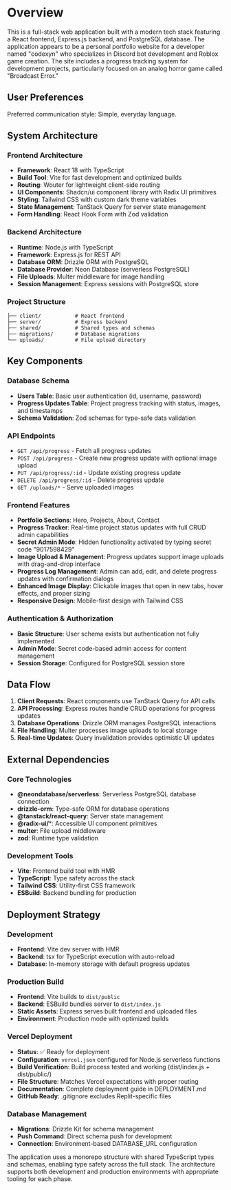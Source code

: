# Overview

This is a full-stack web application built with a modern tech stack featuring a React frontend, Express.js backend, and PostgreSQL database. The application appears to be a personal portfolio website for a developer named "codexyn" who specializes in Discord bot development and Roblox game creation. The site includes a progress tracking system for development projects, particularly focused on an analog horror game called "Broadcast Error."

## User Preferences

Preferred communication style: Simple, everyday language.

## System Architecture

### Frontend Architecture
- **Framework**: React 18 with TypeScript
- **Build Tool**: Vite for fast development and optimized builds
- **Routing**: Wouter for lightweight client-side routing
- **UI Components**: Shadcn/ui component library with Radix UI primitives
- **Styling**: Tailwind CSS with custom dark theme variables
- **State Management**: TanStack Query for server state management
- **Form Handling**: React Hook Form with Zod validation

### Backend Architecture
- **Runtime**: Node.js with TypeScript
- **Framework**: Express.js for REST API
- **Database ORM**: Drizzle ORM with PostgreSQL
- **Database Provider**: Neon Database (serverless PostgreSQL)
- **File Uploads**: Multer middleware for image handling
- **Session Management**: Express sessions with PostgreSQL store

### Project Structure
```
├── client/           # React frontend
├── server/           # Express backend
├── shared/           # Shared types and schemas
├── migrations/       # Database migrations
└── uploads/          # File upload directory
```

## Key Components

### Database Schema
- **Users Table**: Basic user authentication (id, username, password)
- **Progress Updates Table**: Project progress tracking with status, images, and timestamps
- **Schema Validation**: Zod schemas for type-safe data validation

### API Endpoints
- `GET /api/progress` - Fetch all progress updates
- `POST /api/progress` - Create new progress update with optional image upload
- `PUT /api/progress/:id` - Update existing progress update
- `DELETE /api/progress/:id` - Delete progress update
- `GET /uploads/*` - Serve uploaded images

### Frontend Features
- **Portfolio Sections**: Hero, Projects, About, Contact
- **Progress Tracker**: Real-time project status updates with full CRUD admin capabilities
- **Secret Admin Mode**: Hidden functionality activated by typing secret code "9017598429"
- **Image Upload & Management**: Progress updates support image uploads with drag-and-drop interface
- **Progress Log Management**: Admin can add, edit, and delete progress updates with confirmation dialogs
- **Enhanced Image Display**: Clickable images that open in new tabs, hover effects, and proper sizing
- **Responsive Design**: Mobile-first design with Tailwind CSS

### Authentication & Authorization
- **Basic Structure**: User schema exists but authentication not fully implemented
- **Admin Mode**: Secret code-based admin access for content management
- **Session Storage**: Configured for PostgreSQL session store

## Data Flow

1. **Client Requests**: React components use TanStack Query for API calls
2. **API Processing**: Express routes handle CRUD operations for progress updates
3. **Database Operations**: Drizzle ORM manages PostgreSQL interactions
4. **File Handling**: Multer processes image uploads to local storage
5. **Real-time Updates**: Query invalidation provides optimistic UI updates

## External Dependencies

### Core Technologies
- **@neondatabase/serverless**: Serverless PostgreSQL database connection
- **drizzle-orm**: Type-safe ORM for database operations
- **@tanstack/react-query**: Server state management
- **@radix-ui/***: Accessible UI component primitives
- **multer**: File upload middleware
- **zod**: Runtime type validation

### Development Tools
- **Vite**: Frontend build tool with HMR
- **TypeScript**: Type safety across the stack
- **Tailwind CSS**: Utility-first CSS framework
- **ESBuild**: Backend bundling for production

## Deployment Strategy

### Development
- **Frontend**: Vite dev server with HMR
- **Backend**: tsx for TypeScript execution with auto-reload
- **Database**: In-memory storage with default progress updates

### Production Build
- **Frontend**: Vite builds to `dist/public`
- **Backend**: ESBuild bundles server to `dist/index.js`
- **Static Assets**: Express serves built frontend and uploaded files
- **Environment**: Production mode with optimized builds

### Vercel Deployment
- **Status**: ✅ Ready for deployment
- **Configuration**: `vercel.json` configured for Node.js serverless functions
- **Build Verification**: Build process tested and working (dist/index.js + dist/public/)
- **File Structure**: Matches Vercel expectations with proper routing
- **Documentation**: Complete deployment guide in DEPLOYMENT.md
- **GitHub Ready**: .gitignore excludes Replit-specific files

### Database Management
- **Migrations**: Drizzle Kit for schema management
- **Push Command**: Direct schema push for development
- **Connection**: Environment-based DATABASE_URL configuration

The application uses a monorepo structure with shared TypeScript types and schemas, enabling type safety across the full stack. The architecture supports both development and production environments with appropriate tooling for each phase.